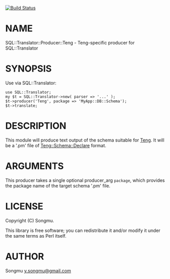 [![Build Status](https://travis-ci.org/Songmu/p5-SQL-Translator-Producer-Teng.png?branch=master)](https://travis-ci.org/Songmu/p5-SQL-Translator-Producer-Teng)
# NAME

SQL::Translator::Producer::Teng - Teng-specific producer for SQL::Translator

# SYNOPSIS

Use via SQL::Translator:

    use SQL::Translator;
    my $t = SQL::Translator->new( parser => '...' );
    $t->producer('Teng', package => 'MyApp::DB::Schema');
    $t->translate;

# DESCRIPTION

This module will produce text output of the schema suitable for [Teng](http://search.cpan.org/perldoc?Teng).
It will be a '.pm' file of [Teng::Schema::Declare](http://search.cpan.org/perldoc?Teng::Schema::Declare) format.

# ARGUMENTS

This producer takes a single optional producer\_arg `package`, which
provides the package name of the target schema '.pm' file.

# LICENSE

Copyright (C) Songmu.

This library is free software; you can redistribute it and/or modify
it under the same terms as Perl itself.

# AUTHOR

Songmu <y.songmu@gmail.com>

